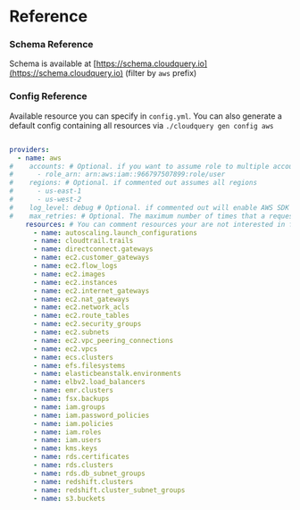 # Reference

### Schema Reference

Schema is available at [https://schema.cloudquery.io](https://schema.cloudquery.io) \(filter by `aws` prefix\) 

### Config Reference

Available resource you can specify in `config.yml`. You can also generate a default config containing all resources via `./cloudquery gen config aws`

```yaml

providers:
  - name: aws
#    accounts: # Optional. if you want to assume role to multiple account and fetch data from them
#      - role_arn: arn:aws:iam::966797507899:role/user
#    regions: # Optional. if commented out assumes all regions
#      - us-east-1
#      - us-west-2
#    log_level: debug # Optional. if commented out will enable AWS SDK debug logging. possible values: debug, debug_with_signing, debug_with_http_body, debug_with_request_retries, debug_with_request_error, debug_with_event_stream_body
#    max_retries: # Optional. The maximum number of times that a request will be retried for failures. Defaults to -1, which defers the max retry setting to the service specific configuration.
    resources: # You can comment resources your are not interested in for faster fetching.
      - name: autoscaling.launch_configurations
      - name: cloudtrail.trails
      - name: directconnect.gateways
      - name: ec2.customer_gateways
      - name: ec2.flow_logs
      - name: ec2.images
      - name: ec2.instances
      - name: ec2.internet_gateways
      - name: ec2.nat_gateways
      - name: ec2.network_acls
      - name: ec2.route_tables
      - name: ec2.security_groups
      - name: ec2.subnets
      - name: ec2.vpc_peering_connections
      - name: ec2.vpcs
      - name: ecs.clusters
      - name: efs.filesystems
      - name: elasticbeanstalk.environments
      - name: elbv2.load_balancers
      - name: emr.clusters
      - name: fsx.backups
      - name: iam.groups
      - name: iam.password_policies
      - name: iam.policies
      - name: iam.roles
      - name: iam.users
      - name: kms.keys
      - name: rds.certificates
      - name: rds.clusters
      - name: rds.db_subnet_groups
      - name: redshift.clusters
      - name: redshift.cluster_subnet_groups
      - name: s3.buckets    
```

### 


